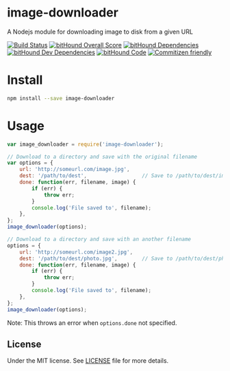 # image-downloader
A Nodejs module for downloading image to disk from a given URL

[![Build Status](https://travis-ci.org/demsking/image-downloader.svg?branch=master)](https://travis-ci.org/demsking/image-downloader)
[![bitHound Overall Score](https://www.bithound.io/github/demsking/image-downloader/badges/score.svg)](https://www.bithound.io/github/demsking/image-downloader)
[![bitHound Dependencies](https://www.bithound.io/github/demsking/image-downloader/badges/dependencies.svg)](https://www.bithound.io/github/demsking/image-downloader/master/dependencies/npm)
[![bitHound Dev Dependencies](https://www.bithound.io/github/demsking/image-downloader/badges/devDependencies.svg)](https://www.bithound.io/github/demsking/image-downloader/master/dependencies/npm)
[![bitHound Code](https://www.bithound.io/github/demsking/image-downloader/badges/code.svg)](https://www.bithound.io/github/demsking/image-downloader)
[![Commitizen friendly](https://img.shields.io/badge/commitizen-friendly-brightgreen.svg)](http://commitizen.github.io/cz-cli/)

# Install
```sh
npm install --save image-downloader
```

# Usage
```js
var image_downloader = require('image-downloader');

// Download to a directory and save with the original filename
var options = {
    url: 'http://someurl.com/image.jpg',
    dest: '/path/to/dest',                  // Save to /path/to/dest/image.jpg
    done: function(err, filename, image) {
        if (err) {
            throw err;
        }
        console.log('File saved to', filename);
    },
};
image_downloader(options);

// Download to a directory and save with an another filename
options = {
    url: 'http://someurl.com/image2.jpg',
    dest: '/path/to/dest/photo.jpg',        // Save to /path/to/dest/photo.jpg
    done: function(err, filename, image) {
        if (err) {
            throw err;
        }
        console.log('File saved to', filename);
    },
};
image_downloader(options);
```

Note: This throws an error when `options.done` not specified.

## License

Under the MIT license. See [LICENSE](https://github.com/demsking/image-downloader/blob/master/LICENSE) file for more details.

